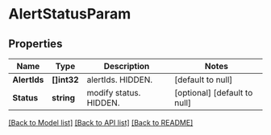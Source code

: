 # AlertStatusParam

## Properties
Name | Type | Description | Notes
------------ | ------------- | ------------- | -------------
**AlertIds** | **[]int32** | alertIds. HIDDEN. | [default to null]
**Status** | **string** | modify status. HIDDEN. | [optional] [default to null]

[[Back to Model list]](../README.md#documentation-for-models) [[Back to API list]](../README.md#documentation-for-api-endpoints) [[Back to README]](../README.md)

